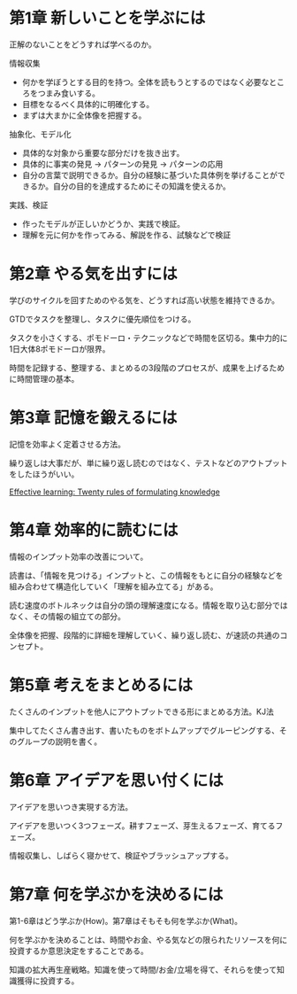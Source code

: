# 第1章 新しいことを学ぶには

正解のないことをどうすれば学べるのか。

情報収集

- 何かを学ぼうとする目的を持つ。全体を読もうとするのではなく必要なところをつまみ食いする。
- 目標をなるべく具体的に明確化する。
- まずは大まかに全体像を把握する。

抽象化、モデル化

- 具体的な対象から重要な部分だけを抜き出す。
- 具体的に事実の発見 → パターンの発見 → パターンの応用
- 自分の言葉で説明できるか。自分の経験に基づいた具体例を挙げることができるか。自分の目的を達成するためにその知識を使えるか。

実践、検証

- 作ったモデルが正しいかどうか、実践で検証。
- 理解を元に何かを作ってみる、解説を作る、試験などで検証

# 第2章 やる気を出すには

学びのサイクルを回すためのやる気を、どうすれば高い状態を維持できるか。

GTDでタスクを整理し、タスクに優先順位をつける。

タスクを小さくする、ポモドーロ・テクニックなどで時間を区切る。集中力的に1日大体8ポモドーロが限界。

時間を記録する、整理する、まとめるの3段階のプロセスが、成果を上げるために時間管理の基本。

# **第3章 記憶を鍛えるには**

記憶を効率よく定着させる方法。

繰り返しは大事だが、単に繰り返し読むのではなく、テストなどのアウトプットをしたほうがいい。

[Effective learning: Twenty rules of formulating knowledge](https://www.supermemo.com/en/blog/twenty-rules-of-formulating-knowledge) 

# **第4章 効率的に読むには**

情報のインプット効率の改善について。

読書は、「情報を見つける」インプットと、この情報をもとに自分の経験などを組み合わせて構造化していく「理解を組み立てる」がある。

読む速度のボトルネックは自分の頭の理解速度になる。情報を取り込む部分ではなく、その情報の組立ての部分。

全体像を把握、段階的に詳細を理解していく、繰り返し読む、が速読の共通のコンセプト。

# **第5章 考えをまとめるには**

たくさんのインプットを他人にアウトプットできる形にまとめる方法。KJ法

集中してたくさん書き出す、書いたものをボトムアップでグルーピングする、そのグループの説明を書く。

# **第6章 アイデアを思い付くには**

アイデアを思いつき実現する方法。

アイデアを思いつく3つフェーズ。耕すフェーズ、芽生えるフェーズ、育てるフェーズ。

情報収集し、しばらく寝かせて、検証やブラッシュアップする。

# **第7章 何を学ぶかを決めるには**

第1-6章はどう学ぶか(How)。第7章はそもそも何を学ぶか(What)。

何を学ぶかを決めることは、時間やお金、やる気などの限られたリソースを何に投資するか意思決定をすることである。

知識の拡大再生産戦略。知識を使って時間/お金/立場を得て、それらを使って知識獲得に投資する。
